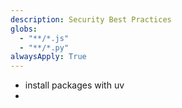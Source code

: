 ```yaml
---
description: Security Best Practices
globs:
  - "**/*.js"
  - "**/*.py"
alwaysApply: True
---
```


- install packages with uv
- 